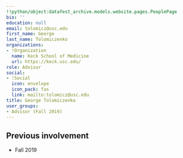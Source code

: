 ```yaml
---
!!python/object:datafest_archive.models.website.pages.PeoplePage
bio: ''
education: null
email: tolomicz@usc.edu
first_name: George
last_name: Tolomiczenko
organizations:
- !Organization
  name: Keck School of Medicine
  url: https://keck.usc.edu/
role: Advisor
social:
- !Social
  icon: envelope
  icon_pack: fas
  link: mailto:tolomicz@usc.edu
title: George Tolomiczenko
user_groups:
- Advisor (Fall 2019)
---
```


## Previous involvement

* Fall 2019